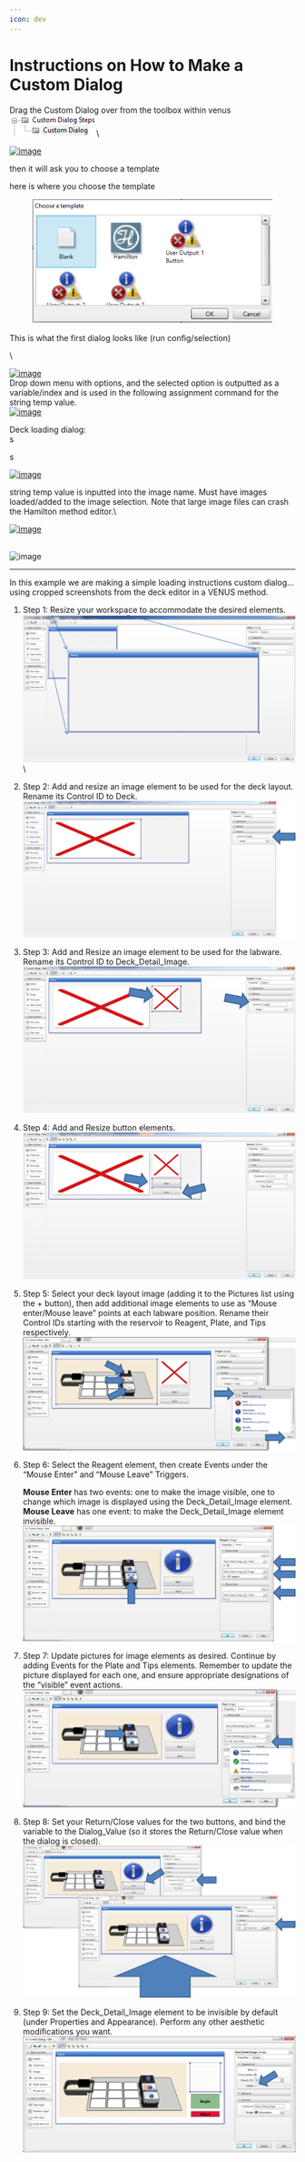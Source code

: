 ```yaml
---
icon: dev
---
```


# Instructions on How to Make a Custom Dialog

Drag the Custom Dialog over from the toolbox within venus\
![](<../../../../.gitbook/assets/image (3) (1) (1) (1) (1) (1).png>)\


[![image](https://labautomation.io/uploads/default/optimized/2X/9/9f58b64f4c3b99fed50b1e67b364acc59d367bda\_2\_690x412.png)](https://labautomation.io/uploads/default/original/2X/9/9f58b64f4c3b99fed50b1e67b364acc59d367bda.png)



then it will ask you to choose a template



here is where you choose the template

<figure><img src="../../../../.gitbook/assets/image (2) (1) (1) (1) (1) (1) (1).png" alt=""><figcaption></figcaption></figure>

This is what the first dialog looks like (run config/selection)

\


[![image](https://labautomation.io/uploads/default/optimized/2X/6/665115f61fc057f12732552e66731fd035b090b1\_2\_690x422.png)](https://labautomation.io/uploads/default/original/2X/6/665115f61fc057f12732552e66731fd035b090b1.png)\
Drop down menu with options, and the selected option is outputted as a variable/index and is used in the following assignment command for the string temp value.\
[![image](https://labautomation.io/uploads/default/original/2X/0/0776226fa00b0bc7c37ddf34b5284196f4fb3df1.png)](https://labautomation.io/uploads/default/original/2X/0/0776226fa00b0bc7c37ddf34b5284196f4fb3df1.png)

Deck loading dialog:\
s



s

[![image](https://labautomation.io/uploads/default/optimized/2X/9/9a84476e0a256ed08303790c1f57c6d84f999e7c\_2\_690x401.png)](https://labautomation.io/uploads/default/original/2X/9/9a84476e0a256ed08303790c1f57c6d84f999e7c.png)

string temp value is inputted into the image name. Must have images loaded/added to the image selection. Note that large image files can crash the Hamilton method editor.\


[![image](https://labautomation.io/uploads/default/original/2X/c/c2c525460a30ae87e9250dde8f218e552da9d746.png)](https://labautomation.io/uploads/default/original/2X/c/c2c525460a30ae87e9250dde8f218e552da9d746.png)

\
![image](https://labautomation.io/uploads/default/original/2X/5/5dae553a758bd82842771bcf543d5e5920ce90b6.png)



***





In this example we are making a simple loading instructions custom dialog… using cropped screenshots from the deck editor in a VENUS method.

1. Step 1: Resize your workspace to accommodate the desired elements.\
   ![](<../../../../.gitbook/assets/image (53) (1).png>)\

2. Step 2: Add and resize an image element to be used for the deck layout. Rename its Control ID to Deck.\
   ![](<../../../../.gitbook/assets/image (54) (1).png>)
3. Step 3: Add and Resize an image element to be used for the labware. Rename its Control ID to Deck\_Detail\_Image.\
   ![](<../../../../.gitbook/assets/image (55) (1).png>)
4. Step 4: Add and Resize button elements.\
   ![](<../../../../.gitbook/assets/image (56) (1).png>)
5. Step 5: Select your deck layout image (adding it to the Pictures list using the + button), then add additional image elements to use as “Mouse enter/Mouse leave” points at each labware position. Rename their Control IDs starting with the reservoir to Reagent, Plate, and Tips respectively.\
   ![](<../../../../.gitbook/assets/image (57) (1).png>)
6.  Step 6: Select the Reagent element, then create Events under the “Mouse Enter” and “Mouse Leave” Triggers.

    **Mouse Enter** has two events: one to make the image visible, one to change which image is displayed using the Deck\_Detail\_Image element. \
    **Mouse Leave** has one event: to make the Deck\_Detail\_Image element invisible.\
    ![](<../../../../.gitbook/assets/image (58) (1).png>)
7. Step 7: Update pictures for image elements as desired. Continue by adding Events for the Plate and Tips elements. Remember to update the picture displayed for each one, and ensure appropriate designations of the “visible” event actions.\
   ![](<../../../../.gitbook/assets/image (59) (1).png>)
8. Step 8: Set your Return/Close values for the two buttons, and bind the variable to the Dialog\_Value (so it stores the Return/Close value when the dialog is closed).\
   ![](<../../../../.gitbook/assets/image (60) (1).png>)
9. Step 9: Set the Deck\_Detail\_Image element to be invisible by default (under Properties and Appearance). Perform any other aesthetic modifications you want.\
   ![](<../../../../.gitbook/assets/image (61) (1).png>)
